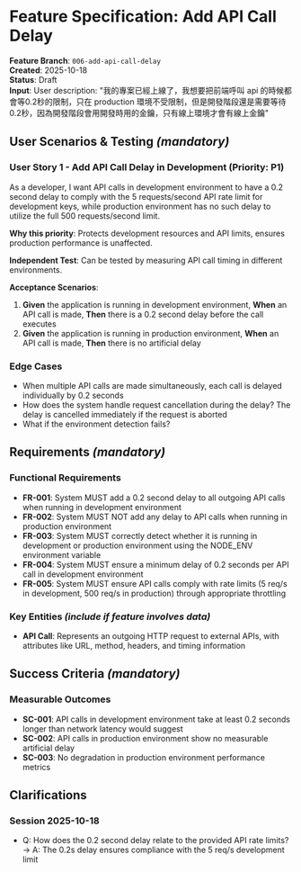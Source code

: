 # Feature Specification: Add API Call Delay

**Feature Branch**: `006-add-api-call-delay`  
**Created**: 2025-10-18  
**Status**: Draft  
**Input**: User description: "我的專案已經上線了，我想要把前端呼叫 api 的時候都會等0.2秒的限制，只在 production 環境不受限制，但是開發階段還是需要等待0.2秒，因為開發階段會用開發時用的金鑰，只有線上環境才會有線上金鑰"

## User Scenarios & Testing _(mandatory)_

### User Story 1 - Add API Call Delay in Development (Priority: P1)

As a developer, I want API calls in development environment to have a 0.2 second delay to comply with the 5 requests/second API rate limit for development keys, while production environment has no such delay to utilize the full 500 requests/second limit.

**Why this priority**: Protects development resources and API limits, ensures production performance is unaffected.

**Independent Test**: Can be tested by measuring API call timing in different environments.

**Acceptance Scenarios**:

1. **Given** the application is running in development environment, **When** an API call is made, **Then** there is a 0.2 second delay before the call executes
2. **Given** the application is running in production environment, **When** an API call is made, **Then** there is no artificial delay

### Edge Cases

- When multiple API calls are made simultaneously, each call is delayed individually by 0.2 seconds
- How does the system handle request cancellation during the delay? The delay is cancelled immediately if the request is aborted
- What if the environment detection fails?

## Requirements _(mandatory)_

### Functional Requirements

- **FR-001**: System MUST add a 0.2 second delay to all outgoing API calls when running in development environment
- **FR-002**: System MUST NOT add any delay to API calls when running in production environment
- **FR-003**: System MUST correctly detect whether it is running in development or production environment using the NODE_ENV environment variable
- **FR-004**: System MUST ensure a minimum delay of 0.2 seconds per API call in development environment
- **FR-005**: System MUST ensure API calls comply with rate limits (5 req/s in development, 500 req/s in production) through appropriate throttling

### Key Entities _(include if feature involves data)_

- **API Call**: Represents an outgoing HTTP request to external APIs, with attributes like URL, method, headers, and timing information

## Success Criteria _(mandatory)_

### Measurable Outcomes

- **SC-001**: API calls in development environment take at least 0.2 seconds longer than network latency would suggest
- **SC-002**: API calls in production environment show no measurable artificial delay
- **SC-003**: No degradation in production environment performance metrics

## Clarifications

### Session 2025-10-18

- Q: How does the 0.2 second delay relate to the provided API rate limits? → A: The 0.2s delay ensures compliance with the 5 req/s development limit
